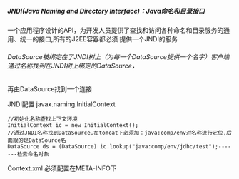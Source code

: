 ##### JNDI(Java Naming and Directory Interface)：Java命名和目录接口

一个应用程序设计的API，为开发人员提供了查找和访问各种命名和目录服务的通用、统一的接口,所有的J2EE容器都必须 提供一个JNDI的服务

###### DataSource被绑定在了JNDI树上（为每一个DataSource提供一个名字）客户端通过名称找到在JNDI树上绑定的DataSource，

再由DataSource找到一个连接

JNDI配置 javax.naming.InitialContext

```
//初始化名称查找上下文环境
InitialContext ic = new InitialContext(); 
//通过JNDI名称找到DataSource,在tomcat下必须加：java:comp/env对名称进行定位,后面跟的是DataSource名
DataSource ds = (DataSource) ic.lookup("java:comp/env/jdbc/test");-------检索命名对象
```

Context.xml 必须配置在META-INFO下